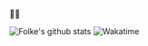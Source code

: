 🥷🏻

![Folke's github stats](
https://github-readme-stats.vercel.app/api?username=folke&count_private=true&show_icons=true)
![Wakatime](https://github-readme-stats.vercel.app/api/wakatime?username=folke)

<!--
**folke/folke** is a ✨ _special_ ✨ repository because its `README.md` (this file) appears on your GitHub profile.

Here are some ideas to get you started:

- 🔭 I’m currently working on ...
- 🌱 I’m currently learning ...
- 👯 I’m looking to collaborate on ...
- 🤔 I’m looking for help with ...
- 💬 Ask me about ...
- 📫 How to reach me: ...
- 😄 Pronouns: ...
- ⚡ Fun fact: ...
-->
